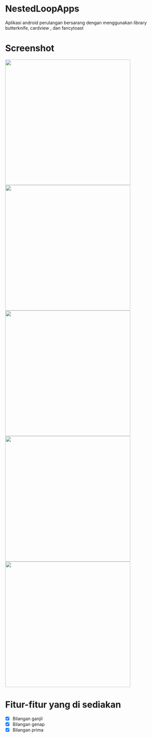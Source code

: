 # NestedLoopApps
Aplikasi android perulangan bersarang dengan menggunakan library butterknife, cardview , dan fancytoast

# Screenshot
<p float="left">
<img src="screenshot/ss1.jpg" height="400px"/>
<img src="screenshot/ss2.jpg" height="400px"/>
<img src="screenshot/ss3.jpg" height="400px"/>
<img src="screenshot/ss4.jpg" height="400px"/>
  <img src="screenshot/ss5.jpg" height="400px"/>

</p>

# Fitur-fitur yang di sediakan
- [X] Bilangan ganjil
- [X] Bilangan genap
- [X] Bilangan prima 
